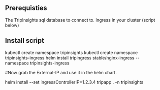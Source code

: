 ## Prerequisties
The TripInsights sql database to connect to.
Ingress in your cluster (script below)

## Install script
kubectl create namespace tripinsights
kubectl create namespace tripinsights-ingress
helm install tripingress stable/nginx-ingress --namespace tripinsights-ingress

#Now grab the External-IP and use it in the helm chart.

helm install --set ingressControllerIP=1.2.3.4 tripapp . -n tripinsights
